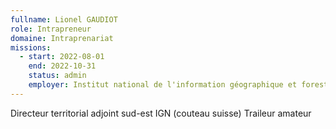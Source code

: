 ```yaml
---
fullname: Lionel GAUDIOT
role: Intrapreneur
domaine: Intraprenariat
missions:
  - start: 2022-08-01
    end: 2022-10-31
    status: admin
    employer: Institut national de l'information géographique et forestière (IGN)
---
```


Directeur territorial adjoint sud-est IGN (couteau suisse)
Traileur amateur
